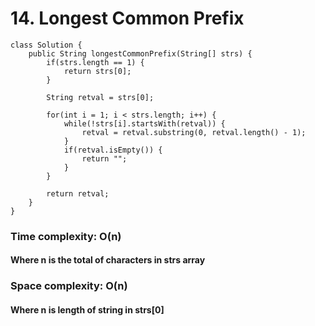 # 14. Longest Common Prefix
```
class Solution {
    public String longestCommonPrefix(String[] strs) {
        if(strs.length == 1) {
    		return strs[0];
    	}
    	
        String retval = strs[0];
        
        for(int i = 1; i < strs.length; i++) {
        	while(!strs[i].startsWith(retval)) {
        		retval = retval.substring(0, retval.length() - 1);
        	}
        	if(retval.isEmpty()) {
        		return "";
        	}
        }
        
        return retval;
    }
}
```

### Time complexity: O(n)
#### Where n is the total of characters in strs array
### Space complexity: O(n)
#### Where n is length of string in strs[0]